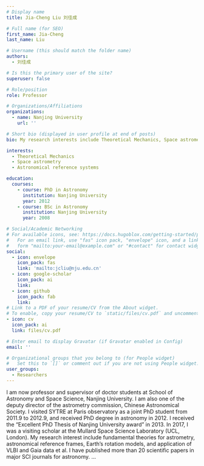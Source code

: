 ```yaml
---
# Display name
title: Jia-Cheng Liu 刘佳成

# Full name (for SEO)
first_name: Jia-Cheng
last_name: Liu

# Username (this should match the folder name)
authors:
  - 刘佳成

# Is this the primary user of the site?
superuser: false

# Role/position
role: Professor

# Organizations/Affiliations
organizations:
  - name: Nanjing University
    url: ''

# Short bio (displayed in user profile at end of posts)
bio: My research interests include Theoretical Mechanics, Space astrometry, and Astronomical reference systems.

interests:
  - Theoretical Mechanics
  - Space astrometry
  - Astronomical reference systems

education:
  courses:
    - course: PhD in Astronomy 
      institution: Nanjing University
      year: 2012
    - course: BSc in Astronomy 
      institution: Nanjing University
      year: 2008

# Social/Academic Networking
# For available icons, see: https://docs.hugoblox.com/getting-started/page-builder/#icons
#   For an email link, use "fas" icon pack, "envelope" icon, and a link in the
#   form "mailto:your-email@example.com" or "#contact" for contact widget.
social:
  - icon: envelope
    icon_pack: fas
    link: 'mailto:jcliu@nju.edu.cn'
  - icon: google-scholar
    icon_pack: ai
    link: 
  - icon: github
    icon_pack: fab
    link: 
# Link to a PDF of your resume/CV from the About widget.
# To enable, copy your resume/CV to `static/files/cv.pdf` and uncomment the lines below.
- icon: cv
  icon_pack: ai
  link: files/cv.pdf

# Enter email to display Gravatar (if Gravatar enabled in Config)
email: ''

# Organizational groups that you belong to (for People widget)
#   Set this to `[]` or comment out if you are not using People widget.
user_groups:
  - Researchers
---
```


I am now professor and supervisor of doctor students at School of Astronomy and Space Science, Nanjing University. I am also one of the deputy director of the astrometry commission, Chinese Astronomical Society. I visited SYTRE at Paris observatory as a joint PhD student from 2011.9 to 2012.9, and received PhD degree in astronomy in 2012. I received the “Excellent PhD Thesis of Nanjing University award” in 2013. In 2017, I was a visiting scholar at the Mullard Space Science Laboratory (UCL, London). My research interest include fundamental theories for astrometry, astronomical reference frames, Earth’s rotation models, and application of VLBI and Gaia data et al. I have published more than 20 scientific papers in major SCI journals for astronomy.
...
